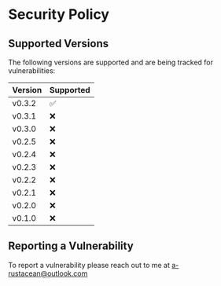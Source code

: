# Security Policy

## Supported Versions

The following versions are supported and are being tracked for vulnerabilities:

| Version | Supported          |
| ------- | ------------------ |
| v0.3.2  | :white_check_mark: |
| v0.3.1  | :x:                |
| v0.3.0  | :x:                |
| v0.2.5  | :x:                |
| v0.2.4  | :x:                |
| v0.2.3  | :x:                |
| v0.2.2  | :x:                |
| v0.2.1  | :x:                |
| v0.2.0  | :x:                |
| v0.1.0  | :x:                |

## Reporting a Vulnerability

To report a vulnerability please reach out to me at [a-rustacean@outlook.com](mailto:a-rustacean@outlook.com)
